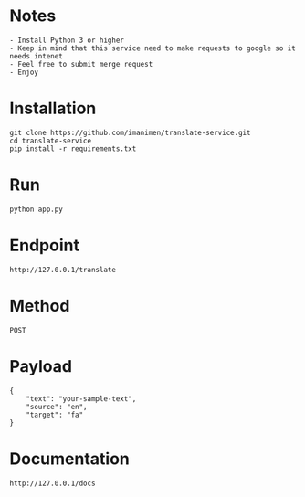 # Notes
    - Install Python 3 or higher
    - Keep in mind that this service need to make requests to google so it needs intenet
    - Feel free to submit merge request 
    - Enjoy

# Installation 
    git clone https://github.com/imanimen/translate-service.git
    cd translate-service
    pip install -r requirements.txt
# Run
    python app.py
# Endpoint
    http://127.0.0.1/translate
# Method 
    POST
# Payload
    {
        "text": "your-sample-text",
        "source": "en",
        "target": "fa"
    }
# Documentation
    http://127.0.0.1/docs

